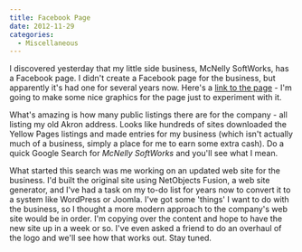 ```yaml
---
title: Facebook Page
date: 2012-11-29
categories: 
  - Miscellaneous
---
```


I discovered yesterday that my little side business, McNelly SoftWorks, has a Facebook page. I didn't create a Facebook page for the business, but apparently it's had one for several years now. Here's a [link to the page](https://www.facebook.com/pages/McNelly-Softworks/162508630443365?ref=ts&fref=ts "Link to McNelly SoftWorks Facebook Page") - I'm going to make some nice graphics for the page just to experiment with it.

What's amazing is how many public listings there are for the company - all listing my old Akron address. Looks like hundreds of sites downloaded the Yellow Pages listings and made entries for my business (which isn't actually much of a business, simply a place for me to earn some extra cash). Do a quick Google Search for _McNelly SoftWorks_ and you'll see what I mean.

What started this search was me working on an updated web site for the business. I'd built the original site using NetObjects Fusion, a web site generator, and I've had a task on my to-do list for years now to convert it to a system like WordPress or Joomla. I've got some 'things' I want to do with the business, so I thought a more modern approach to the company's web site would be in order. I'm copying over the content and hope to have the new site up in a week or so. I've even asked a friend to do an overhaul of the logo and we'll see how that works out. Stay tuned.
